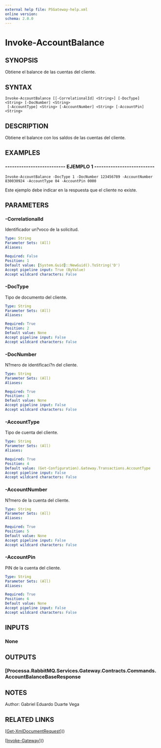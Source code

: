 ```yaml
---
external help file: PSGateway-help.xml
online version: 
schema: 2.0.0
---
```


# Invoke-AccountBalance

## SYNOPSIS
Obtiene el balance de las cuentas del cliente.

## SYNTAX

```
Invoke-AccountBalance [[-CorrelationalId] <String>] [-DocType] <String> [-DocNumber] <String>
 [-AccountType] <String> [-AccountNumber] <String> [-AccountPin] <String>
```

## DESCRIPTION
Obtiene el balance con los saldos de las cuentas del cliente.

## EXAMPLES

### -------------------------- EJEMPLO 1 --------------------------
```
Invoke-AccountBalance -DocType 1 -DocNumber 123456789 -AccountNumber 830030924 -AccountType 04 -AccountPin 0000
```

Este ejemplo debe indicar en la respuesta que el cliente no existe.

## PARAMETERS

### -CorrelationalId
Identificador un?voco de la solicitud.

```yaml
Type: String
Parameter Sets: (All)
Aliases: 

Required: False
Position: 1
Default value: [System.Guid]::NewGuid().ToString('D')
Accept pipeline input: True (ByValue)
Accept wildcard characters: False
```

### -DocType
Tipo de documento del cliente.

```yaml
Type: String
Parameter Sets: (All)
Aliases: 

Required: True
Position: 2
Default value: None
Accept pipeline input: False
Accept wildcard characters: False
```

### -DocNumber
N?mero de identificaci?n del cliente.

```yaml
Type: String
Parameter Sets: (All)
Aliases: 

Required: True
Position: 3
Default value: None
Accept pipeline input: False
Accept wildcard characters: False
```

### -AccountType
Tipo de cuenta del cliente.

```yaml
Type: String
Parameter Sets: (All)
Aliases: 

Required: True
Position: 4
Default value: (Get-Configuration).Gateway.Transactions.AccountType
Accept pipeline input: False
Accept wildcard characters: False
```

### -AccountNumber
N?mero de la cuenta del cliente.

```yaml
Type: String
Parameter Sets: (All)
Aliases: 

Required: True
Position: 5
Default value: None
Accept pipeline input: False
Accept wildcard characters: False
```

### -AccountPin
PIN de la cuenta del cliente.

```yaml
Type: String
Parameter Sets: (All)
Aliases: 

Required: True
Position: 6
Default value: None
Accept pipeline input: False
Accept wildcard characters: False
```

## INPUTS

### None

## OUTPUTS

### [Processa.RabbitMQ.Services.Gateway.Contracts.Commands.AccountBalanceBaseResponse

## NOTES
Author: Gabriel Eduardo Duarte Vega

## RELATED LINKS

[[Get-XmlDocumentRequest](Get-XmlDocumentRequest.md)]()

[[Invoke-Gateway](Invoke-Gateway.md)]()

